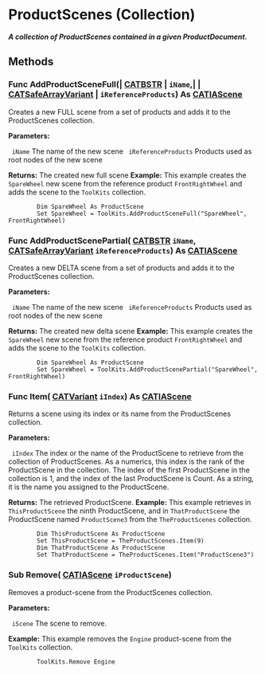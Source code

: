 # ProductScenes (Collection)

**_A collection of ProductScenes contained in a given ProductDocument._**

## Methods

### Func **AddProductSceneFull**(| [CATBSTR](../System/typedef_CATBSTR_8129.md) | `iName`,| | [CATSafeArrayVariant](../System/typedef_CATSafeArrayVariant_73843.md) | `iReferenceProducts`) As [CATIAScene](../OSMInterfaces/interface_ProductScene_30810.md)

   Creates a new FULL scene from a set of products and adds it to the ProductScenes collection.

**Parameters:**

` iName`      The name of the new scene
` iReferenceProducts`      Products used as root nodes of the new scene

**Returns:**      The created new full scene  **Example:**      This example creates the `SpareWheel` new scene from the reference product `FrontRightWheel` and adds the scene to the `ToolKits` collection.

```VBScript
        Dim SpareWheel As ProductScene
        Set SpareWheel = ToolKits.AddProductSceneFull("SpareWheel", FrontRightWheel)

```

### Func **AddProductScenePartial**( [CATBSTR](../System/typedef_CATBSTR_8129.md)  `iName`,  [CATSafeArrayVariant](../System/typedef_CATSafeArrayVariant_73843.md)  `iReferenceProducts`) As [CATIAScene](../OSMInterfaces/interface_ProductScene_30810.md)

   Creates a new DELTA scene from a set of products and adds it to the ProductScenes collection.

**Parameters:**

` iName`      The name of the new scene
` iReferenceProducts`      Products used as root nodes of the new scene

**Returns:**      The created new delta scene  **Example:**      This example creates the `SpareWheel` new scene from the reference product `FrontRightWheel` and adds the scene to the `ToolKits` collection.

```VBScript
        Dim SpareWheel As ProductScene
        Set SpareWheel = ToolKits.AddProductScenePartial("SpareWheel", FrontRightWheel)

```

### Func **Item**( [CATVariant](../System/typedef_CATVariant_20656.md)  `iIndex`) As [CATIAScene](../OSMInterfaces/interface_ProductScene_30810.md)

   Returns a scene using its index or its name from the ProductScenes collection.

**Parameters:**

` iIndex`      The index or the name of the ProductScene to retrieve from the collection of ProductScenes. As a numerics, this index is the rank of the ProductScene in the collection. The index of the first ProductScene in the collection is 1, and the index of the last ProductScene is Count. As a string, it is the name you assigned to the ProductScene.

**Returns:**      The retrieved ProductScene.  **Example:**      This example retrieves in `ThisProductScene` the ninth ProductScene, and in `ThatProductScene` the ProductScene named `ProductScene3` from the `TheProductScenes` collection.

```VBScript
        Dim ThisProductScene As ProductScene
        Set ThisProductScene = TheProductScenes.Item(9)
        Dim ThatProductScene As ProductScene
        Set ThatProductScene = TheProductScenes.Item("ProductScene3")

```

### Sub **Remove**( [CATIAScene](../OSMInterfaces/interface_ProductScene_30810.md)  `iProductScene`)

   Removes a product-scene from the ProductScenes collection.

**Parameters:**

` iScene`      The scene to remove.

**Example:**      This example removes the `Engine` product-scene from the `ToolKits` collection.

```VBScript
        ToolKits.Remove Engine

```